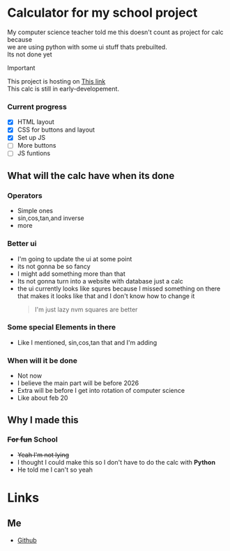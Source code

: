 # Calculator for my school project
My computer science teacher told me this doesn't count as project for calc because <br>we are using python with some ui stuff thats prebuilted.
<br>Its not done yet



> [!IMPORTANT]
> This project is hosting on [This link](https://cndormer.github.io/Calculator-for-school/)<br>
> This calc is still in early-developement.

### Current progress
  - [x] HTML layout
  - [x] CSS for buttons and layout
  - [x] Set up JS 
  - [ ] More buttons
  - [ ] JS funtions
## What will the calc have when its done

### Operators
  - Simple ones
  - sin,cos,tan,and inverse
  - more
### Better ui
  - I'm going to update the ui at some point
  - its not gonna be so fancy
  - I might add something more than that
  - Its not gonna turn into a website with database just a calc
  - the ui currently looks like squres because I missed something on there that makes it looks like that and I don't know how to change it
    > I'm just lazy
    > nvm squares are better
### Some special Elements in there
  - Like I mentioned, sin,cos,tan that and I'm adding
### When will it be done
  - Not now
  - I believe the main part will be before 2026
  - Extra will be before I get into rotation of computer science
  - Like about feb 20

## Why I made this

### ~~For fun~~ School
  - ~~Yeah I'm not lying~~
  - I thought I could make this so I don't have to do the calc with __Python__
  - He told me I can't so yeah

# Links
## Me
  - [Github](https://github.com/CNDormer)

